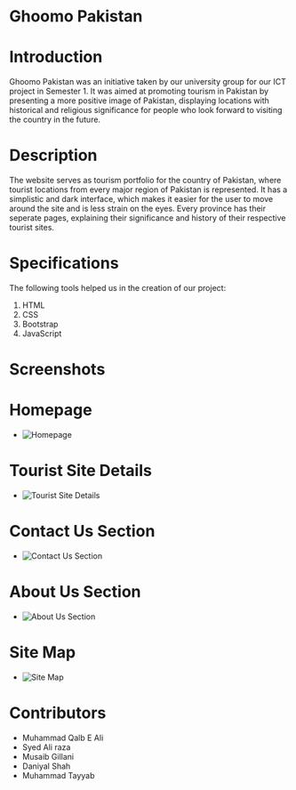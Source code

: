 # Ghoomo Pakistan


# Introduction
Ghoomo Pakistan was an initiative taken by our university group for our ICT project in Semester 1. It was aimed at promoting tourism in Pakistan by presenting a more positive image of Pakistan, displaying locations with historical and religious significance for people who look forward to visiting the country in the future. 

# Description
The website serves as tourism portfolio for the country of Pakistan, where tourist locations from every major region of Pakistan is represented. It has a simplistic and dark interface, which makes it easier for the user to move around the site and is less strain on the eyes. Every province has their seperate pages, explaining their significance and history of their respective tourist sites.  

# Specifications
The following tools helped us in the creation of our project:
1. HTML
2. CSS
3. Bootstrap
4. JavaScript

# Screenshots
# Homepage
- ![Homepage](https://github.com/sydalirza/Ghoomo-Pakistan/blob/main/Web%20capture_1-10-2022_124344_.jpeg)
# Tourist Site Details
- ![Tourist Site Details](https://github.com/sydalirza/Ghoomo-Pakistan/blob/main/Web%20capture_1-10-2022_124427_.jpeg)
# Contact Us Section
- ![Contact Us Section](https://github.com/sydalirza/Ghoomo-Pakistan/blob/main/Web%20capture_1-10-2022_124514_.jpeg)
# About Us Section
- ![About Us Section](https://github.com/sydalirza/Ghoomo-Pakistan/blob/main/Web%20capture_1-10-2022_17539_.jpeg)
# Site Map
- ![Site Map](https://github.com/sydalirza/Ghoomo-Pakistan/blob/main/Web%20capture_1-10-2022_124539_.jpeg) 

# Contributors
- Muhammad Qalb E Ali
- Syed Ali raza
- Musaib Gillani
- Daniyal Shah
- Muhammad Tayyab
